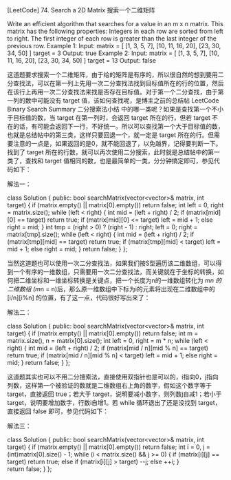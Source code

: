 [LeetCode] 74. Search a 2D Matrix 搜索一个二维矩阵 

 
Write an efficient algorithm that searches for a value in an m x n matrix. This matrix has the following properties:
Integers in each row are sorted from left to right.
The first integer of each row is greater than the last integer of the previous row.
Example 1:
Input:
matrix = [
  [1,   3,  5,  7],
  [10, 11, 16, 20],
  [23, 30, 34, 50]
]
target = 3
Output: true
Example 2:
Input:
matrix = [
  [1,   3,  5,  7],
  [10, 11, 16, 20],
  [23, 30, 34, 50]
]
target = 13
Output: false
 
这道题要求搜索一个二维矩阵，由于给的矩阵是有序的，所以很自然的想到要用二分查找法，可以在第一列上先用一次二分查找法找到目标值所在的行的位置，然后在该行上再用一次二分查找法来找是否存在目标值。对于第一个二分查找，由于第一列的数中可能没有 target 值，该如何查找呢，是博主之前的总结帖 LeetCode Binary Search Summary 二分搜索法小结 中的哪一类呢？如果是查找第一个不小于目标值的数，当 target 在第一列时，会返回 target 所在的行，但若 target 不在的话，有可能会返回下一行，不好统一。所以可以查找第一个大于目标值的数，也就是总结帖中的第三类，这样只要回退一个，就一定是 target 所在的行。但需要注意的一点是，如果返回的是0，就不能回退了，以免越界，记得要判断一下。找到了 target 所在的行数，就可以再次使用二分搜索，此时就是总结帖中的第一类了，查找和 target 值相同的数，也是最简单的一类，分分钟搞定即可，参见代码如下：
 
解法一：

class Solution {
public:
    bool searchMatrix(vector<vector<int>>& matrix, int target) {
        if (matrix.empty() || matrix[0].empty()) return false;
        int left = 0, right = matrix.size();
        while (left < right) {
            int mid = (left + right) / 2;
            if (matrix[mid][0] == target) return true;
            if (matrix[mid][0] <= target) left = mid + 1;
            else right = mid;
        }
        int tmp = (right > 0) ? (right - 1) : right;
        left = 0;
        right = matrix[tmp].size();
        while (left < right) {
            int mid = (left + right) / 2;
            if (matrix[tmp][mid] == target) return true;
            if (matrix[tmp][mid] < target) left = mid + 1;
            else right = mid;
        }
        return false;
    }
};

 
当然这道题也可以使用一次二分查找法，如果我们按S型遍历该二维数组，可以得到一个有序的一维数组，只需要用一次二分查找法，而关键就在于坐标的转换，如何把二维坐标和一维坐标转换是关键点，把一个长度为n的一维数组转化为 m*n 的二维数组 (m*n = n)后，那么原一维数组中下标为i的元素将出现在二维数组中的 [i/n][i%n] 的位置，有了这一点，代码很好写出来了：
 
解法二：

class Solution {
public:
    bool searchMatrix(vector<vector<int>>& matrix, int target) {
        if (matrix.empty() || matrix[0].empty()) return false;
        int m = matrix.size(), n = matrix[0].size();
        int left = 0, right = m * n;
        while (left < right) {
            int mid = (left + right) / 2;
            if (matrix[mid / n][mid % n] == target) return true;
            if (matrix[mid / n][mid % n] < target) left = mid + 1;
            else right = mid;
        }
        return false;
    }
};

 
这道题其实也可以不用二分搜索法，直接使用双指针也是可以的，i指向0，j指向列数，这样第一个被验证的数就是二维数组右上角的数字，假如这个数字等于 target，直接返回 true；若大于 target，说明要减小数字，则列数j自减1；若小于 target，说明要增加数字，行数i自增1。若 while 循环退出了还是没找到 target，直接返回 false 即可，参见代码如下：
 
解法三：

class Solution {
public:
    bool searchMatrix(vector<vector<int>>& matrix, int target) {
        if (matrix.empty() || matrix[0].empty()) return false;
        int i = 0, j = (int)matrix[0].size() - 1;
        while (i < matrix.size() && j >= 0) {
            if (matrix[i][j] == target) return true;
            else if (matrix[i][j] > target) --j;
            else ++i;
        }   
        return false;
    }
};
